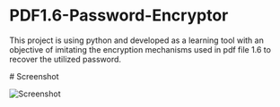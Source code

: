 ﻿# PDF1.6-Password-Encryptor

This project is using python and developed as a learning tool with an objective of imitating the encryption mechanisms used in pdf file 1.6 to recover the utilized password.

﻿# Screenshot
 
<picture>
   <img alt="Screenshot" src="https://raw.githubusercontent.com/ambientWave/PDF1.6-Password-Encryptor/main/Image.png">
</picture>
